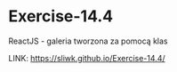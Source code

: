 # Exercise-14.4
ReactJS - galeria tworzona za pomocą klas

LINK:  https://sliwk.github.io/Exercise-14.4/
